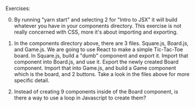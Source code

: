 Exercises:

0. By running "yarn start" and selecting 2 for "Intro to JSX" it will build whatever you have in your components directory. This exercise is not really concerned with CSS, more it's about importing and exporting.

1. In the components directory above, there are 3 files. Square.js, Board.js, and Game.js.
   We are going to use React to make a simple Tic-Tac-Toe board. In Square.js, build a "dumb"
   component and export it.
   Import that component into Board.js, and use it. Export the newly created Board component.
   Import that into Game.js, and build a Game component which is the board, and 2 buttons.
   Take a look in the files above for more specific detail.

2. Instead of creating 9 <Square /> components inside of the Board component, is there a way to use a loop in Javascript to create them?
